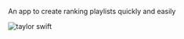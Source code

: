An app to create ranking playlists quickly and easily

![taylor swift](https://github.com/user-attachments/assets/0a7cfe31-d01a-4ecc-9a7f-8e9f16e95797)
